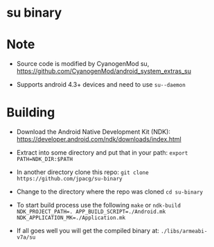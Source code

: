 su binary
===

Note
========

* Source code is modified by CyanogenMod su, https://github.com/CyanogenMod/android_system_extras_su

* Supports android 4.3+ devices and need to use `su--daemon`


Building
========

* Download the Android Native Development Kit (NDK): https://developer.android.com/ndk/downloads/index.html

* Extract into some directory and put that in your path: 
	`export PATH=NDK_DIR:$PATH`

* In another directory clone this repo: 
	`git clone https://github.com/jpacg/su-binary`

* Change to the directory where the repo was cloned
	`cd su-binary`

* To start build process use the following
	`make` or `ndk-build NDK_PROJECT_PATH=. APP_BUILD_SCRIPT=./Android.mk NDK_APPLICATION_MK=./Application.mk`

* If all goes well you will get the compiled binary at:
	`./libs/armeabi-v7a/su`